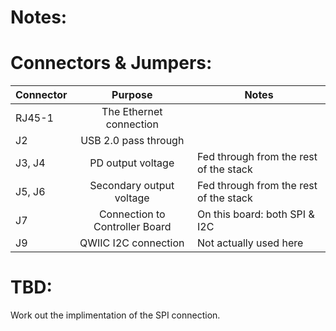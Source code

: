# Notes:

# Connectors & Jumpers:

| Connector | Purpose                        | Notes                                  |
| --------- |:------------------------------:| ---------------------------------------|
| RJ45-1    | The Ethernet connection        |                                        |
| J2        | USB 2.0 pass through           |                                        |
| J3, J4    | PD output voltage              | Fed through from the rest of the stack |
| J5, J6    | Secondary output voltage       | Fed through from the rest of the stack |
| J7        | Connection to Controller Board | On this board: both SPI & I2C          |
| J9        | QWIIC I2C connection           | Not actually used here                 |

# TBD:

Work out the implimentation of the SPI connection.